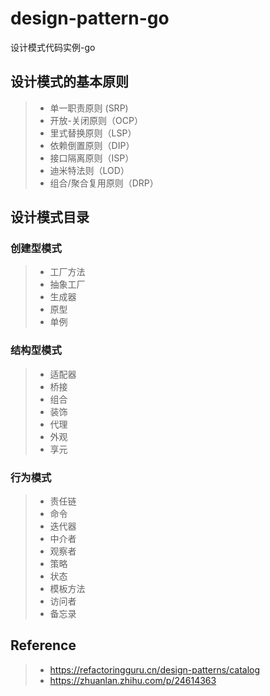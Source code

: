 # design-pattern-go
设计模式代码实例-go

## 设计模式的基本原则
> - 单一职责原则 (SRP)
> - 开放-关闭原则（OCP）
> - 里式替换原则（LSP）
> - 依赖倒置原则（DIP）
> - 接口隔离原则（ISP）
> - 迪米特法则（LOD）
> - 组合/聚合复用原则（DRP）


## 设计模式目录

### 创建型模式
> - 工厂方法
> - 抽象工厂
> - 生成器
> - 原型
> - 单例

### 结构型模式
> - 适配器
> - 桥接
> - 组合
> - 装饰
> - 代理
> - 外观
> - 享元

### 行为模式
> - 责任链
> - 命令
> - 迭代器
> - 中介者
> - 观察者
> - 策略
> - 状态
> - 模板方法
> - 访问者
> - 备忘录




## Reference
> - https://refactoringguru.cn/design-patterns/catalog
> - https://zhuanlan.zhihu.com/p/24614363